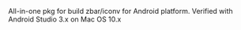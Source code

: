 All-in-one pkg for build zbar/iconv for Android platform.
Verified with Android Studio 3.x on Mac OS 10.x

